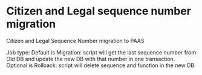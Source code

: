 # Citizen and Legal sequence number migration

Citizen and Legal Sequence Number migration to PAAS

Job type: 
    Default is Migration: script will get the last sequence number from Old DB 
                          and update the new DB with that number in one transaction.
    Optional is Rollback: script will delete sequence and function in the new DB.

          



